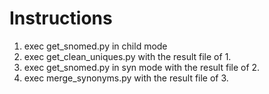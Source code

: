 # Instructions
1. exec get_snomed.py in child mode
2. exec get_clean_uniques.py with the result file of 1.
3. exec get_snomed.py in syn mode with the result file of 2.
4. exec merge_synonyms.py with the result file of 3.
